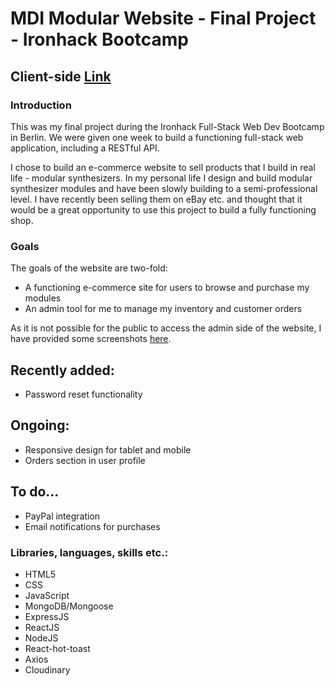 # MDI Modular Website - Final Project - Ironhack Bootcamp

## Client-side [Link](https://mdi-modular.netlify.app/)

### Introduction

This was my final project during the Ironhack Full-Stack Web Dev Bootcamp in Berlin. We were given one week to build a functioning full-stack web application, including a RESTful API.  

I chose to build an e-commerce website to sell products that I build in real life - modular synthesizers. In my personal life I design and build modular synthesizer modules and have been slowly building to a semi-professional level. I have recently been selling them on eBay etc. and thought that it would be a great opportunity to use this project to build a fully functioning shop. 

### Goals

The goals of the website are two-fold:

- A functioning e-commerce site for users to browse and purchase my modules
- An admin tool for me to manage my inventory and customer orders

As it is not possible for the public to access the admin side of the website, I have provided some screenshots [here](https://drive.google.com/drive/folders/1LvT3J3yMWmQ2xZf91f7EMupJT-x8AYCY?usp=sharing).

## Recently added:
- Password reset functionality

## Ongoing: 
- Responsive design for tablet and mobile
- Orders section in user profile

## To do...
- PayPal integration
- Email notifications for purchases



### Libraries, languages, skills etc.:

- HTML5
- CSS
- JavaScript
- MongoDB/Mongoose
- ExpressJS
- ReactJS
- NodeJS
- React-hot-toast
- Axios
- Cloudinary
